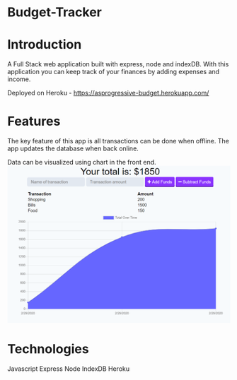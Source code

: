 # Budget-Tracker
# Introduction
A Full Stack web application built with express, node and indexDB. With this application you can keep track of your finances by adding expenses and income.

Deployed on Heroku - https://asprogressive-budget.herokuapp.com/

# Features
The key feature of this app is all transactions can be done when offline. The app updates the database when back online.

Data can be visualized using chart in the front end.
<img src="public/assets/images/budget.png">

# Technologies
Javascript
Express
Node
IndexDB
Heroku
